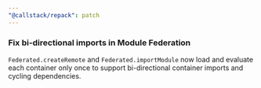 ```yaml
---
"@callstack/repack": patch
---
```


### Fix bi-directional imports in Module Federation

`Federated.createRemote` and `Federated.importModule` now load and evaluate each container only once to support bi-directional
container imports and cycling dependencies.
